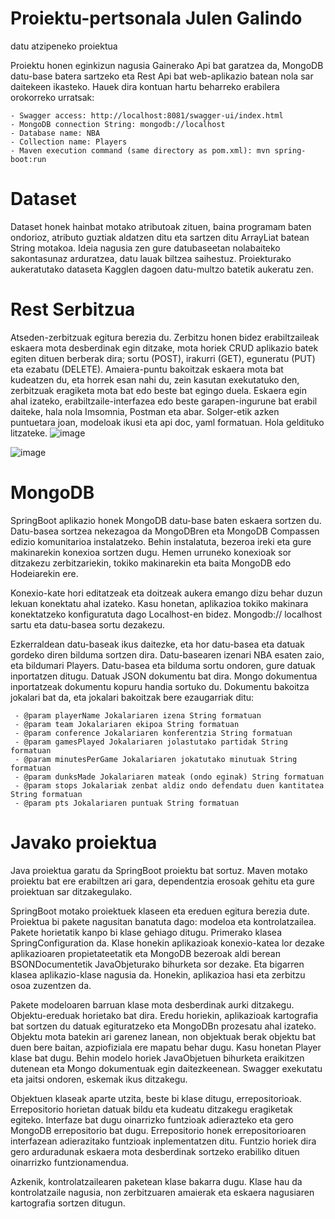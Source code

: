 # Proiektu-pertsonala Julen Galindo
 datu atzipeneko proiektua

Proiektu honen eginkizun nagusia Gainerako Api bat garatzea da, MongoDB datu-base batera sartzeko eta Rest Api bat web-aplikazio batean nola sar daitekeen ikasteko.
Hauek dira kontuan hartu beharreko erabilera orokorreko urratsak:

    - Swagger access: http://localhost:8081/swagger-ui/index.html
    - MongoDB connection String: mongodb://localhost
    - Database name: NBA
    - Collection name: Players
    - Maven execution command (same directory as pom.xml): mvn spring-boot:run

# Dataset

Dataset honek hainbat motako atributoak zituen, baina programam baten ondorioz, atributo guztiak aldatzen ditu eta sartzen ditu ArrayLiat batean String motakoa. Ideia nagusia zen gure datubaseetan nolabaiteko sakontasunaz arduratzea, datu lauak biltzea saihestuz. Proiekturako aukeratutako dataseta Kagglen dagoen datu-multzo batetik aukeratu zen.

# Rest Serbitzua
Atseden-zerbitzuak egitura berezia du. Zerbitzu honen bidez erabiltzaileak eskaera mota desberdinak egin ditzake, mota horiek CRUD aplikazio batek egiten dituen berberak dira; sortu (POST), irakurri (GET), eguneratu (PUT) eta ezabatu (DELETE). Amaiera-puntu bakoitzak eskaera mota bat kudeatzen du, eta horrek esan nahi du, zein kasutan exekutatuko den, zerbitzuak eragiketa mota bat edo beste bat egingo duela. Eskaera egin ahal izateko, erabiltzaile-interfazea edo beste garapen-ingurune bat erabil daiteke, hala nola Imsomnia, Postman eta abar. Solger-etik azken puntuetara joan, modeloak ikusi eta api doc, yaml formatuan. Hola geldituko litzateke.
![image](https://github.com/julengalin/proiektu-pertsonala/assets/114486026/aad586b1-112f-4cbe-88a0-29700793c3e1)

![image](https://github.com/julengalin/proiektu-pertsonala/assets/114486026/24cb259d-de56-4909-bdbf-c6d417141aed)

# MongoDB

SpringBoot aplikazio honek MongoDB datu-base baten eskaera sortzen du. Datu-basea sortzea nekezagoa da MongoDBren eta MongoDB Compassen edizio komunitarioa instalatzeko. Behin instalatuta, bezeroa ireki eta gure makinarekin konexioa sortzen dugu. Hemen urruneko konexioak sor ditzakezu zerbitzariekin, tokiko makinarekin eta baita MongoDB edo Hodeiarekin ere.

Konexio-kate hori editatzeak eta doitzeak aukera emango dizu behar duzun lekuan konektatu ahal izateko. Kasu honetan, aplikazioa tokiko makinara konektatzeko konfiguratuta dago Localhost-en bidez. Mongodb:// localhost sartu eta datu-basea sortu dezakezu.

Ezkerraldean datu-baseak ikus daitezke, eta hor datu-basea eta datuak gordeko diren bilduma sortzen dira. Datu-basearen izenari NBA esaten zaio, eta bildumari Players. Datu-basea eta bilduma sortu ondoren, gure datuak inportatzen ditugu. Datuak JSON dokumentu bat dira. Mongo dokumentua inportatzeak dokumentu kopuru handia sortuko du. Dokumentu bakoitza jokalari bat da, eta jokalari bakoitzak bere ezaugarriak ditu:

     - @param playerName Jokalariaren izena String formatuan
     - @param team Jokalariaren ekipoa String formatuan
     - @param conference Jokalariaren konferentzia String formatuan
     - @param gamesPlayed Jokalariaren jolastutako partidak String formatuan
     - @param minutesPerGame Jokalariaren jokatutako minutuak String formatuan
     - @param dunksMade Jokalariaren mateak (ondo eginak) String formatuan
     - @param stops Jokalariak zenbat aldiz ondo defendatu duen kantitatea String formatuan
     - @param pts Jokalariaren puntuak String formatuan

# Javako proiektua

Java proiektua garatu da SpringBoot proiektu bat sortuz. Maven motako proiektu bat ere erabiltzen ari gara, dependentzia erosoak gehitu eta gure proiektuan sar ditzakegulako.

SpringBoot motako proiektuek klaseen eta ereduen egitura berezia dute. Proiektua bi pakete nagusitan banatuta dago: modeloa eta kontrolatzailea. Pakete horietatik kanpo bi klase gehiago ditugu. Primerako klasea SpringConfiguration da. Klase honekin aplikazioak konexio-katea lor dezake aplikazioaren propietateetatik eta MongoDB bezeroak aldi berean BSONDocumentetik JavaObjeturako bihurketa sor dezake. Eta bigarren klasea aplikazio-klase nagusia da. Honekin, aplikazioa hasi eta zerbitzu osoa zuzentzen da.

Pakete modeloaren barruan klase mota desberdinak aurki ditzakegu. Objektu-ereduak horietako bat dira. Eredu horiekin, aplikazioak kartografia bat sortzen du datuak egituratzeko eta MongoDBn prozesatu ahal izateko. Objektu mota batekin ari garenez lanean, non objektuak berak objektu bat duen bere baitan, azpiofiziala ere mapatu behar dugu. Kasu honetan Player klase bat dugu. Behin modelo horiek JavaObjetuen bihurketa eraikitzen dutenean eta Mongo dokumentuak egin daitezkeenean. Swagger exekutatu eta jaitsi ondoren, eskemak ikus ditzakegu.

Objektuen klaseak aparte utzita, beste bi klase ditugu, errepositorioak. Errepositorio horietan datuak bildu eta kudeatu ditzakegu eragiketak egiteko. Interfaze bat dugu oinarrizko funtzioak adierazteko eta gero MongoDB errepositorio bat dugu. Errepositorio honek errepositorioaren interfazean adierazitako funtzioak inplementatzen ditu. Funtzio horiek dira gero arduradunak eskaera mota desberdinak sortzeko erabiliko dituen oinarrizko funtzionamendua.

Azkenik, kontrolatzailearen paketean klase bakarra dugu. Klase hau da kontrolatzaile nagusia, non zerbitzuaren amaierak eta eskaera nagusiaren kartografia sortzen ditugun.
